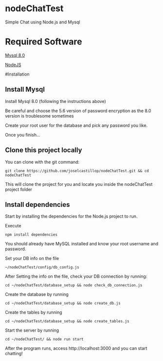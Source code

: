 # nodeChatTest
Simple Chat using Node.js and Mysql

# Required Software

[Mysql 8.0](https://dev.mysql.com/doc/refman/5.6/en/osx-installation-pkg.html)

[NodeJS](https://nodejs.org/en/)

#Installation

## Install Mysql

Install Mysql 8.0 (following the instructions above)

Be careful and choose the 5.6 version of password encryption as the 8.0 version
is troublesome sometimes

Create your root user for the database and pick any password you like.

Once you finish...

## Clone this project locally

You can clone with the git command:

```git clone https://github.com/joselcastillop/nodeChatTest.git && cd nodeChatTest```

This will clone the project for you and locate you inside the nodeChatTest project folder

## Install dependencies

Start by installing the dependencies for the Node.js project to run.

Execute 

```npm install dependencies```

You should already have MySQL installed and know your root username and password.

Set your DB info on the file

```~/nodeChatTest/config/db_config.js```

After Setting the info on the file, check your DB connection by running:

```cd ~/nodeChatTest/database_setup && node check_db_connection.js```

Create the database by running

```cd ~/nodeChatTest/database_setup && node create_db.js```

Create the tables by running

```cd ~/nodeChatTest/database_setup && node create_tables.js```

Start the server by running

```cd ~/nodeChatTest/ && node run start```

After the program runs, access http://localhost:3000 and you can start chatting!

